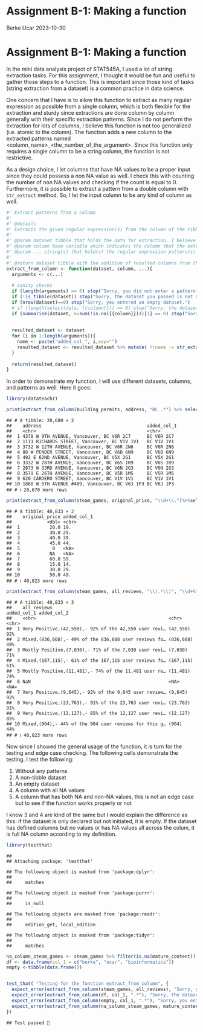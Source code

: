Assignment B-1: Making a function
================
Berke Ucar
2023-10-30

# Assignment B-1: Making a function

In the mini data analysis project of STAT545A, I used a lot of string
extraction tasks. For this assignment, I thought it would be fun and
useful to gather those steps to a function. This is important since
those kind of tasks (string extraction from a dataset) is a common
practice in data science.

One concern that I have is to allow this function to extract as many
regular expression as possible from a single column, which is both
flexible for the extraction and sturdy since extractions are done column
by column generally with their specific extraction patterns. Since I do
not perform the extraction for lots of columns, I believe this function
is not too generalized (i.e. atomic to the column). The function adds a
new column to the extracted patterns named
<column_name>\_<the_number_of_the_argument>. Since this function only
requires a single column to be a string column, the function is not
restrictive.

As a design choice, I let columns that have NA values to be a proper
input since they could possess a non NA value as well. I check this with
counting the number of non NA values and checking if the count is equal
to 0. Furthermore, it is possible to extract a pattern from a double
column with `str_extract` method. So, I let the input column to be any
kind of column as well.

``` r
#' Extract patterns from a column
#' 
#' @details 
#' Extracts the given regular expression(s) from the column of the tibble and makes a new column or new columns out of extraction(s). The column of extraction can be any type of column since str_extract allows extraction on every data type and returns a string as a result. This function returns the resulted tibble.
#' 
#' @param dataset tibble that holds the data for extraction. I believe "dataset" represents the input well since user needs to use a tibble that represents a dataset.
#' @param column base variable which indicates the column that the extraction will be performed on. The reason I named this "column" is that user can specify only one column and column is explanatory for that case
#' @param ... string(s) that hold(s) the regular expression pattern(s) for the extraction. Since user can specify different patterns for the column, I chose ellipsis for these parameters.
#'
#' @return dataset tibble with the addition of resulted columns from the extraction
extract_from_column <- function(dataset, column, ...){
  arguments <- c(...)
  
  # sanity checks
  if (length(arguments) == 0) stop("Sorry, you did not enter a pattern or patterns.")
  if (!is_tibble(dataset)) stop("Sorry, the dataset you passed is not a tibble, it is: ", class(dataset))
  if (nrow(dataset)==0) stop("Sorry, you entered an empty dataset.")
  # if (length(select(data, {{column}})) == 0) stop("Sorry, the dataset that you provided does not have a column")
  if (summarise(dataset, n=sum(!is.na({{column}})))[1] == 0) stop("Sorry, you entered a full NA column.")
  
  
  resulted_dataset <- dataset
  for (i in 1:length(arguments)){
    name <- paste("added_col_", i,sep="")
    resulted_dataset <- resulted_dataset %>% mutate( !!name := str_extract(pattern=arguments[i], string={{column}}))
  }
  
  return(resulted_dataset)
}
```

In order to demonstrate my function, I will use different datasets,
columns, and patterns as well. Here it goes:

``` r
library(datateachr)

print(extract_from_column(building_permits, address, "BC .*") %>% select(address, added_col_1)) # basic usage, extract a pattern from a string column. I only show the extracted column and the resource column here for the sake of the reader.
```

    ## # A tibble: 20,680 × 2
    ##    address                                       added_col_1
    ##    <chr>                                         <chr>      
    ##  1 4378 W 9TH AVENUE, Vancouver, BC V6R 2C7      BC V6R 2C7 
    ##  2 1111 RICHARDS STREET, Vancouver, BC V1V 1V1   BC V1V 1V1 
    ##  3 3732 W 12TH AVENUE, Vancouver, BC V6R 2N6     BC V6R 2N6 
    ##  4 88 W PENDER STREET, Vancouver, BC V6B 6N9     BC V6B 6N9 
    ##  5 492 E 62ND AVENUE, Vancouver, BC V5X 2G1      BC V5X 2G1 
    ##  6 3332 W 28TH AVENUE, Vancouver, BC V6S 1R9     BC V6S 1R9 
    ##  7 2873 W 33RD AVENUE, Vancouver, BC V6N 2G3     BC V6N 2G3 
    ##  8 3579 E 26TH AVENUE, Vancouver, BC V5R 1M5     BC V5R 1M5 
    ##  9 620 CARDERO STREET, Vancouver, BC V1V 1V1     BC V1V 1V1 
    ## 10 1868 W 5TH AVENUE #409, Vancouver, BC V6J 1P3 BC V6J 1P3 
    ## # ℹ 20,670 more rows

``` r
print(extract_from_column(steam_games, original_price, "\\d+\\.")%>%select(original_price, added_col_1)) # extraction of the decimal part of a double column, I only show the extracted column and the resource column here for the sake of the reader. !!! For this method since 0 is 0 in double as well, it cannot find the . hence it cannot extract the pattern
```

    ## # A tibble: 40,833 × 2
    ##    original_price added_col_1
    ##             <dbl> <chr>      
    ##  1           20.0 19.        
    ##  2           30.0 29.        
    ##  3           40.0 39.        
    ##  4           45.0 44.        
    ##  5            0   <NA>       
    ##  6           NA   <NA>       
    ##  7           60.0 59.        
    ##  8           15.0 14.        
    ##  9           30.0 29.        
    ## 10           50.0 49.        
    ## # ℹ 40,823 more rows

``` r
print(extract_from_column(steam_games, all_reviews, "\\(.*\\)", "\\d+%")%>%select(all_reviews, added_col_1, added_col_2)) # extraction of the multiple parts of a string column, I only show the extracted columns and the resource column here for the sake of the reader.
```

    ## # A tibble: 40,833 × 3
    ##    all_reviews                                           added_col_1 added_col_2
    ##    <chr>                                                 <chr>       <chr>      
    ##  1 Very Positive,(42,550),- 92% of the 42,550 user revi… (42,550)    92%        
    ##  2 Mixed,(836,608),- 49% of the 836,608 user reviews fo… (836,608)   49%        
    ##  3 Mostly Positive,(7,030),- 71% of the 7,030 user revi… (7,030)     71%        
    ##  4 Mixed,(167,115),- 61% of the 167,115 user reviews fo… (167,115)   61%        
    ##  5 Mostly Positive,(11,481),- 74% of the 11,481 user re… (11,481)    74%        
    ##  6 NaN                                                   <NA>        <NA>       
    ##  7 Very Positive,(9,645),- 92% of the 9,645 user review… (9,645)     92%        
    ##  8 Very Positive,(23,763),- 91% of the 23,763 user revi… (23,763)    91%        
    ##  9 Very Positive,(12,127),- 85% of the 12,127 user revi… (12,127)    85%        
    ## 10 Mixed,(904),- 44% of the 904 user reviews for this g… (904)       44%        
    ## # ℹ 40,823 more rows

Now since I showed the general usage of the function, it is turn for the
testing and edge case checking. The following cells demonstrate the
testing. I test the following:

1.  Without any patterns
2.  A non-tibble dataset
3.  An empty dataset
4.  A column with all NA values
5.  A column that has both NA and non-NA values, this is not an edge
    case but to see if the function works properly or not

I know 3 and 4 are kind of the same but I would explain the difference
as this: if the dataset is only declared but not initiated, it is empty.
If the dataset has defined columns but no values or has NA values all
across the colum, it is full NA column according to my definition.

``` r
library(testthat)
```

    ## 
    ## Attaching package: 'testthat'

    ## The following object is masked from 'package:dplyr':
    ## 
    ##     matches

    ## The following object is masked from 'package:purrr':
    ## 
    ##     is_null

    ## The following objects are masked from 'package:readr':
    ## 
    ##     edition_get, local_edition

    ## The following object is masked from 'package:tidyr':
    ## 
    ##     matches

``` r
na_column_steam_games <- steam_games %>% filter(is.na(mature_content))
df <- data.frame(col_1 = c("berke", "ucar", "bioinformatics"))
empty <-tibble(data.frame())


test_that( "Testing for the function extract_from_column", {
  expect_error(extract_from_column(steam_games, all_reviews), "Sorry, you did not enter a pattern or patterns.")
  expect_error(extract_from_column(df, col_1, ".*"), "Sorry, the dataset you passed is not a tibble, it is:")
  expect_error(extract_from_column(empty, col_1, ".*"), "Sorry, you entered an empty dataset.")
  expect_error(extract_from_column(na_column_steam_games, mature_content, ".*"), "Sorry, you entered a full NA column.")
})
```

    ## Test passed 🎉
